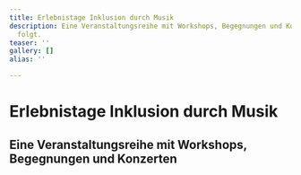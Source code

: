 ```yaml
---
title: Erlebnistage Inklusion durch Musik
description: Eine Veranstaltungsreihe mit Workshops, Begegnungen und Konzerten. Weiteres
  folgt.
teaser: ''
gallery: []
alias: ''

---
```

# Erlebnistage Inklusion durch Musik

## Eine Veranstaltungsreihe mit Workshops, Begegnungen und Konzerten

